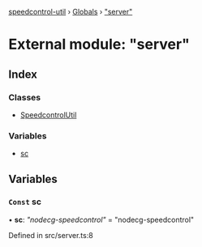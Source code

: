 [speedcontrol-util](../README.md) › [Globals](../globals.md) › ["server"](_server_.md)

# External module: "server"

## Index

### Classes

* [SpeedcontrolUtil](../classes/_server_.speedcontrolutil.md)

### Variables

* [sc](_server_.md#const-sc)

## Variables

### `Const` sc

• **sc**: *"nodecg-speedcontrol"* = "nodecg-speedcontrol"

Defined in src/server.ts:8
